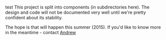 test
This project is split into components (in subdirectories here). The design and code will not be documented very well until we're pretty confident about its stability.

The hope is that will happen this summer (2015). If you'd like to know more in the meantime - contact [Andrew](http://littlesvr.ca/misc/contactandrew.php)
